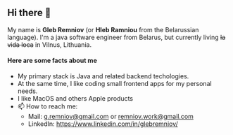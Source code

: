 ## Hi there 👋

My name is **Gleb Remniov** (or **Hleb Ramniou** from the Belarussian language).
I'm a java software engineer from Belarus, but currently living ~~la vida loca~~ in Vilnus, Lithuania.

#### Here are some facts about me 
- My primary stack is Java and related backend techologies.
- At the same time, I like coding small frontend apps for my personal needs.
- I like MacOS and others Apple products
- 📫 How to reach me: 
  - Mail: [g.remniov@gmail.com](mailto:g.remniov@gmail.com) or [remniov.work@gmail.com](mailto:remniov.work@gmail.com)
  - LinkedIn: https://www.linkedin.com/in/glebremniov/
